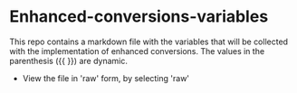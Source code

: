 # Enhanced-conversions-variables
This repo contains a markdown file with the variables that will be collected with the implementation of enhanced conversions. The values in the parenthesis ({{ }}) are dynamic. 
- View the file in 'raw' form, by selecting 'raw'
